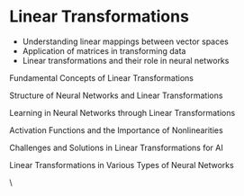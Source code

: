 # Linear Transformations

* Understanding linear mappings between vector spaces
* Application of matrices in transforming data
* Linear transformations and their role in neural networks



Fundamental Concepts of Linear Transformations

Structure of Neural Networks and Linear Transformations

Learning in Neural Networks through Linear Transformations

Activation Functions and the Importance of Nonlinearities

Challenges and Solutions in Linear Transformations for AI

Linear Transformations in Various Types of Neural Networks

\
